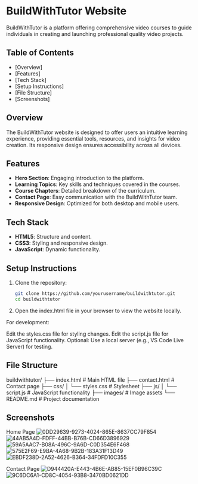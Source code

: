 # BuildWithTutor Website

BuildWithTutor is a platform offering comprehensive video courses to guide individuals in creating and launching professional quality video projects.

## Table of Contents

- [Overview]
- [Features]
- [Tech Stack]
- [Setup Instructions]
- [File Structure]
- [Screenshots]

## Overview

The BuildWithTutor website is designed to offer users an intuitive learning experience, providing essential tools, resources, and insights for video creation. Its responsive design ensures accessibility across all devices.

## Features

- **Hero Section**: Engaging introduction to the platform.
- **Learning Topics**: Key skills and techniques covered in the courses.
- **Course Chapters**: Detailed breakdown of the curriculum.
- **Contact Page**: Easy communication with the BuildWithTutor team.
- **Responsive Design**: Optimized for both desktop and mobile users.

## Tech Stack

- **HTML5**: Structure and content.
- **CSS3**: Styling and responsive design.
- **JavaScript**: Dynamic functionality.

## Setup Instructions

1. Clone the repository:
   ```bash
   git clone https://github.com/yourusername/buildwithtutor.git
   cd buildwithtutor

2. Open the index.html file in your browser to view the website locally.

For development:

Edit the styles.css file for styling changes.
Edit the script.js file for JavaScript functionality.
Optional: Use a local server (e.g., VS Code Live Server) for testing.

## File Structure

buildwithtutor/
├── index.html        # Main HTML file
├── contact.html      # Contact page
├── css/
│   └── styles.css    # Stylesheet
├── js/
│   └── script.js     # JavaScript functionality
├── images/           # Image assets
└── README.md         # Project documentation

## Screenshots

Home Page
![0DD29639-9273-4024-865E-8637CC79F854](https://github.com/user-attachments/assets/97ddb2c4-54f2-4030-81c2-86ab03dddfa5)
![44AB5A4D-FDFF-44BB-B76B-CD66D3896929](https://github.com/user-attachments/assets/175b4c50-cbbe-4919-aec2-f5e6f06d597c)
![59A5AAC7-B08A-496C-9A6D-C0D354E6F468](https://github.com/user-attachments/assets/7af2de8f-042e-4a4b-ab4c-cb34bfa96909)
![575E2F69-E9BA-4A68-9B2B-183A31F13D49](https://github.com/user-attachments/assets/a365c526-00ac-4716-89ec-f61e3cc99f6f)
![EBDF238D-2A52-4626-B364-34FDFD10C355](https://github.com/user-attachments/assets/8d6cdcc8-b044-4620-afff-2ae771835ca7)

Contact Page
![D944420A-E443-4B6E-AB85-15EF0B96C39C](https://github.com/user-attachments/assets/8a68e581-7779-4583-a6c5-4efcd756e690)
![9C6DC6A1-CD8C-4054-93B8-3470BD0621DD](https://github.com/user-attachments/assets/0defed4a-0666-466f-a017-7fca18692eaf)

